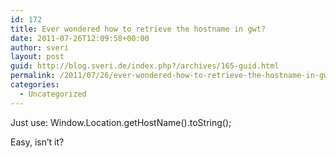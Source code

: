 ```yaml
---
id: 172
title: Ever wondered how to retrieve the hostname in gwt?
date: 2011-07-26T12:09:58+00:00
author: sveri
layout: post
guid: http://blog.sveri.de/index.php?/archives/165-guid.html
permalink: /2011/07/26/ever-wondered-how-to-retrieve-the-hostname-in-gwt/
categories:
  - Uncategorized
---
```

Just use: Window.Location.getHostName().toString();



Easy, isn&#8217;t it?